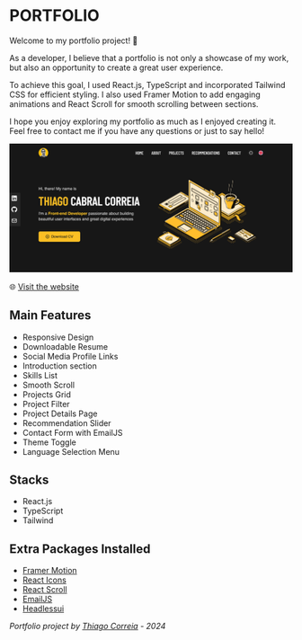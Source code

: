# PORTFOLIO

Welcome to my portfolio project! 👋

As a developer, I believe that a portfolio is not only a showcase of my work, but also an opportunity to create a great user experience.

To achieve this goal, I used React.js, TypeScript and incorporated Tailwind CSS for efficient styling. I also used Framer Motion to add engaging animations and React Scroll for smooth scrolling between sections.

I hope you enjoy exploring my portfolio as much as I enjoyed creating it. Feel free to contact me if you have any questions or just to say hello!

![[alt text: Thiago Portfolio Home page.](https://github.com/thiagocabralcorreia/portfolio/blob/main/public/thiago-portfolio-cover.png)](https://github.com/thiagocabralcorreia/portfolio/blob/main/public/thiago-portfolio-cover.png)

🌐 [Visit the website](https://thiagocabralcorreia.vercel.app)

## Main Features

- Responsive Design
- Downloadable Resume
- Social Media Profile Links
- Introduction section
- Skills List
- Smooth Scroll
- Projects Grid
- Project Filter
- Project Details Page
- Recommendation Slider
- Contact Form with EmailJS
- Theme Toggle
- Language Selection Menu

## Stacks

- React.js
- TypeScript
- Tailwind

## Extra Packages Installed

- [Framer Motion](https://www.framer.com/motion/)
- [React Icons](https://react-icons.github.io/react-icons/)
- [React Scroll](https://www.npmjs.com/package/react-scroll)
- [EmailJS](https://www.emailjs.com)
- [Headlessui](https://headlessui.com)

_Portfolio project by [Thiago Correia](https://www.linkedin.com/in/thiago-cabral-correia/) - 2024_
